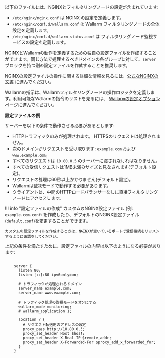 以下のファイルには、NGINXとフィルタリングノードの設定が含まれています:

* `/etc/nginx/nginx.conf` は NGINX の設定を定義します。
* `/etc/nginx/conf.d/wallarm.conf` は Wallarm フィルタリングノードの全体設定を定義します。
* `/etc/nginx/conf.d/wallarm-status.conf` は フィルタリングノード監視サービスの設定を定義します。

NGINXとWallarmの動作を定義するための独自の設定ファイルを作成することができます。同じ方法で処理するべきドメインの各グループに対して、`server` ブロックを持つ別の設定ファイルを作成することを推奨します。

NGINXの設定ファイルの操作に関する詳細な情報を見るには、[公式なNGINXの文書](https://nginx.org/en/docs/beginners_guide.html) に進んでください。

Wallarmの指示は、Wallarmフィルタリングノードの操作ロジックを定義します。利用可能なWallarmの指令のリストを見るには、 [Wallarmの設定オプション](configure-parameters-en.md) ページに進んでください。

**設定ファイルの例**

サーバーを以下の条件で動作させる必要があるとします:
* HTTPトラフィックのみが処理されます。 HTTPSのリクエストは処理されません。
* 次のドメインがリクエストを受け取ります: `example.com` および `www.example.com`。
* すべてのリクエストは `10.80.0.5` のサーバーに渡されなければなりません。
* すべての受信リクエストは1MB未満のサイズと見なされます(デフォルト設定)。
* リクエストの処理は60秒以上かかりません(デフォルト設定)。
* Wallarmは監視モードで動作する必要があります。
* クライアントは、中間のHTTPロードバランサーなしに直接フィルタリングノードにアクセスします。

!!! info "設定ファイルの作成"
    カスタムのNGINX設定ファイル (例: `example.com.conf`) を作成したり、デフォルトのNGINX設定ファイル(`default.conf`)を変更することができます。
    
    カスタムの設定ファイルを作成するときは、NGINXが空いているポートで受信接続をリッスンするように確認をしてください。

上記の条件を満たすために、設定ファイルの内容は以下のようになる必要があります:

```

    server {
      listen 80;
      listen [::]:80 ipv6only=on;

      # トラフィックが処理されるドメイン
      server_name example.com; 
      server_name www.example.com;

      # トラフィック処理の監視モードをオンにする
      wallarm_mode monitoring; 
      # wallarm_application 1;

      location / {
        # リクエスト転送用のアドレスの設定
        proxy_pass http://10.80.0.5; 
        proxy_set_header Host $host;
        proxy_set_header X-Real-IP $remote_addr;
        proxy_set_header X-Forwarded-For $proxy_add_x_forwarded_for;
      }
    }

```